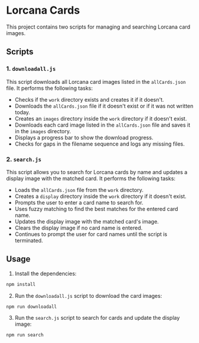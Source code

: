 # Lorcana Cards

This project contains two scripts for managing and searching Lorcana card images.

## Scripts

### 1. `downloadall.js`

This script downloads all Lorcana card images listed in the `allCards.json` file. It performs the following tasks:

- Checks if the `work` directory exists and creates it if it doesn't.
- Downloads the `allCards.json` file if it doesn't exist or if it was not written today.
- Creates an `images` directory inside the `work` directory if it doesn't exist.
- Downloads each card image listed in the `allCards.json` file and saves it in the `images` directory.
- Displays a progress bar to show the download progress.
- Checks for gaps in the filename sequence and logs any missing files.

### 2. `search.js`

This script allows you to search for Lorcana cards by name and updates a display image with the matched card. It performs the following tasks:

- Loads the `allCards.json` file from the `work` directory.
- Creates a `display` directory inside the `work` directory if it doesn't exist.
- Prompts the user to enter a card name to search for.
- Uses fuzzy matching to find the best matches for the entered card name.
- Updates the display image with the matched card's image.
- Clears the display image if no card name is entered.
- Continues to prompt the user for card names until the script is terminated.

## Usage

1. Install the dependencies:

```sh
npm install
```

2. Run the `downloadall.js` script to download the card images:

```sh
npm run downloadall
```

3. Run the `search.js` script to search for cards and update the display image:

```sh
npm run search
```

